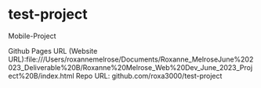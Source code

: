 # test-project
Mobile-Project

Github Pages URL (Website URL):file:///Users/roxannemelrose/Documents/Roxanne_MelroseJune%202023_Deliverable%20B/Roxanne%20Melrose_Web%20Dev_June_2023_Project%20B/index.html
Repo URL: github.com/roxa3000/test-project
